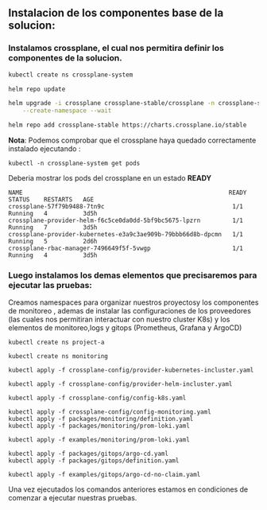 ## Instalacion de los componentes base de la solucion:

### Instalamos crossplane, el cual nos permitira definir los componentes de la solucion.

```bash
kubectl create ns crossplane-system
```

```bash
helm repo update
```

```bash
helm upgrade -i crossplane crossplane-stable/crossplane -n crossplane-system \
    --create-namespace --wait
```

```bash
helm repo add crossplane-stable https://charts.crossplane.io/stable
```

**Nota**: Podemos comprobar que el crossplane haya quedado correctamente instalado ejecutando :

```
kubectl -n crossplane-system get pods
```
Deberia mostrar los pods del crossplane en un estado **READY**

```
NAME                                                          READY   STATUS    RESTARTS   AGE
crossplane-57f79b9488-7tn9c                                    1/1     Running   4          3d5h
crossplane-provider-helm-f6c5ce0da0dd-5bf9bc5675-lpzrn         1/1     Running   7          3d5h
crossplane-provider-kubernetes-e3a9c3ae909b-79bbb66d8b-dpcmn   1/1     Running   5          2d6h
crossplane-rbac-manager-7496649f5f-5vwgp                       1/1     Running   4          3d5h
```
### Luego instalamos los demas elementos que precisaremos para ejecutar las pruebas:
Creamos namespaces para organizar nuestros proyectosy los componentes de monitoreo , ademas de instalar las configuraciones de los proveedores (las  cuales nos permitiran interactuar con nuestro cluster K8s) y los elementos de monitoreo,logs y gitops (Prometheus, Grafana y ArgoCD)

```
kubectl create ns project-a
```

```
kubectl create ns monitoring
```

```
kubectl apply -f crossplane-config/provider-kubernetes-incluster.yaml
```

```
kubectl apply -f crossplane-config/provider-helm-incluster.yaml
```

```
kubectl apply -f crossplane-config/config-k8s.yaml
```

```
kubectl apply -f crossplane-config/config-monitoring.yaml
kubectl apply -f packages/monitoring/definition.yaml
kubectl apply -f packages/monitoring/prom-loki.yaml
```

```
kubectl apply -f examples/monitoring/prom-loki.yaml
```

```
kubectl apply -f packages/gitops/argo-cd.yaml
kubectl apply -f packages/gitops/definition.yaml
```

```
kubectl apply -f examples/gitops/argo-cd-no-claim.yaml
```

Una vez ejecutados los comandos anteriores estamos en condiciones de comenzar a ejecutar nuestras pruebas.
